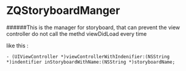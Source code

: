 ZQStoryboardManger
==================

######This is the manager for storyboard, that can prevent the view controller do not call the methd viewDidLoad every time

like this :
```
- (UIViewController *)viewControllerWithIndenifier:(NSString *)indentifier inStoryboardWithName:(NSString *)storyboardName;
